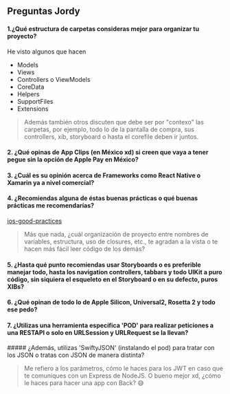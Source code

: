 ## Preguntas Jordy

#### 1.¿Qué estructura de carpetas consideras mejor para organizar tu proyecto?

He visto algunos que hacen 

- Models
- Views
- Controllers o ViewModels
- CoreData
- Helpers
- SupportFiles
- Extensions

> Además también otros discuten que debe ser por "contexo" las carpetas, por ejemplo, todo lo de la pantalla de compra, sus controllers, xib, storyboard o hasta el corefile deben ir juntos. 


#### 2. ¿Qué opinas de App Clips (en México xd) si creen que vaya a tener pegue sin la opción de Apple Pay en México?

#### 3. ¿Cuál es su opinión acerca de Frameworks como React Native o Xamarin ya a nivel comercial?


#### 4. ¿Recomiendas alguna de éstas buenas prácticas o qué buenas prácticas me recomendarías?

[ios-good-practices](https://github.com/futurice/ios-good-practices)

> Más que nada, ¿cuál organización de proyecto entre nombres de variables, estructura, uso de closures, etc., te agradan a la vista o te hacen más fácil leer código de los demás?

#### 5. ¿Hasta qué punto recomiendas usar Storyboards o es preferible manejar todo, hasta los navigation controllers, tabbars y todo UIKit a puro código, sin siquiera el esqueleto en el Storyboard o en su defecto, puros XIBs? 

#### 6. ¿Qué opinan de todo lo de Apple Silicon, Universal2, Rosetta 2 y todo ese pedo?

> 

#### 7. ¿Utilizas una herramienta específica 'POD' para realizar peticiones a una RESTAPI o solo en URLSession y URLRequest se la llevan?

##### ¿Además, utilizas 'SwiftyJSON' (instalando el pod) para tratar con los JSON o tratas con JSON de manera distinta? 

> Me refiero a los parámetros, cómo le haces para los JWT en caso que te comuniques con un Express de NodeJS. O bueno mejor xd, ¿cómo le haces para hacer una app con Back? 😅



